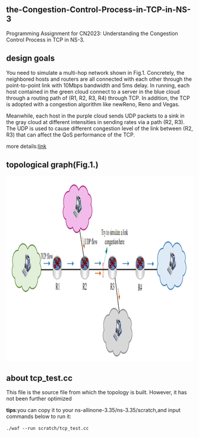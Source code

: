 ## the-Congestion-Control-Process-in-TCP-in-NS-3

Programming Assignment for CN2023: Understanding the Congestion Control  Process in TCP in NS-3.

## design goals

You need to simulate a multi-hop network shown in Fig.1. Concretely, the neighbored hosts and routers are all connected with each other through the point-to-point link with 10Mbps bandwidth and 5ms delay. In running, each host contained in the green cloud connect to a server in the blue cloud through a routing path of (R1, R2, R3, R4) through TCP. In addition, the TCP is adopted with a congestion algorithm like newReno, Reno and Vegas. 

Meanwhile, each host in the purple cloud sends UDP packets to a sink in the gray cloud at different intensities in sending rates via a path (R2, R3). The UDP is used to cause different congestion level of the link between (R2, R3) that can affect the QoS performance of the TCP.

more details:[link]()

## topological graph(Fig.1.)

<div align=center><img src="https://github.com/gitover22/the-Congestion-Control-Process-in-TCP-in-NS-3/blob/main/pic/topo.png" height="500"/> </div>

## about tcp_test.cc

This file is the source file from which the topology is built. However, it has not been further optimized

**tips**:you can copy it to your ns-allinone-3.35/ns-3.35/scratch,and input commands below to run it:

`./waf --run scratch/tcp_test.cc`
